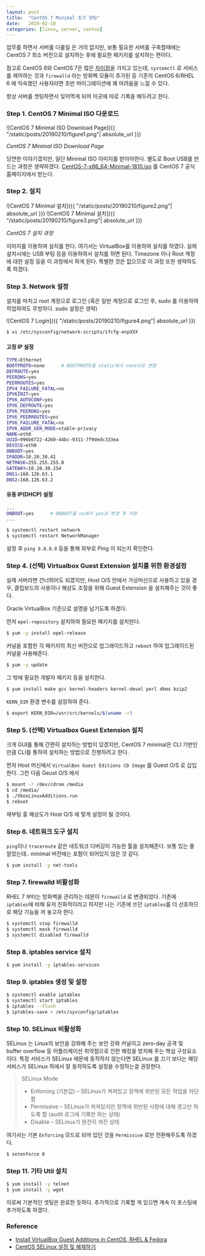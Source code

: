 ```yaml
---
layout: post
title:  "CentOS 7 Minimal 초기 셋팅"
date:   2019-02-10
categories: [linux, server, centos]
---
```


업무를 하면서 서버를 다룰일 은 거의 없지만, 보통 필요한 서버를 구축할때에는
CentOS 7 최소 버전으로 설치하는 후에 필요한 패키지를 설치하는 편이다.

참고로 CentOS 6와 CentOS 7은 많은 [차이점](https://www.lesstif.com/pages/viewpage.action?pageId=22053120)을 가지고 있는데, `systemctl` 로 서비스를 제어하는 것과 `firewalld`
라는 방화벽 모듈이 추가된 등 기존의 CentOS 6/RHEL 6 에 익숙했던 사용자라면 초반 마이그레이션에 꽤 어려움을 느낄 수 있다.

항상 서버를 셋팅하면서 잊어먹게 되어 이곳에 따로 기록을 해두려고 한다.

### Step 1. CentOS 7 Minimal ISO 다운로드 

![CentOS 7 Minimal ISO Download Page]({{ "/static/posts/20190210/figure1.png"| absolute_url }})

*CentOS 7 Minimal ISO Download Page*

당연한 이야기겠지만, 일단 Minimal ISO 이미지를 받아야한다. 별도로 Boot USB를 만드는 과정은 생략하겠다.
[CentOS-7-x86_64-Minimal-1810.iso](http://isoredirect.centos.org/centos/7/isos/x86_64/CentOS-7-x86_64-Minimal-1810.iso)
를 CentOS 7 공식 홈페이지에서 받는다.

### Step 2. 설치

![CentOS 7 Minimal 설치]({{ "/static/posts/20190210/figure2.png"| absolute_url }})
![CentOS 7 Minimal 설치]({{ "/static/posts/20190210/figure3.png"| absolute_url }})

*CentOS 7 설치 과정*

이미지를 이용하여 설치를 한다. 여기서는 VirtualBox를 이용하여 설치를 하였다.
실제 설치시에는 USB 부팅 등을 이용하여서 설치를 하면 된다. Timezone 이나 Root 계정에 대한 설정 등을 이 과정에서 하게 된다.
특별한 것은 없으므로 이 과정 또한 생략하도록 하겠다.

### Step 3. Network 설정

설치를 마치고 root 계정으로 로그인 (혹은 일반 계정으로 로그인 후, sudo 를 이용하여 작업하여도 무방하다. sudo 설정은 생략)

![CentOS 7 Login]({{ "/static/posts/20190210/figure4.png"| absolute_url }})

```bash
$ vi /etc/sysconfig/network-scripts/ifcfg-enpXXX
```

#### 고정 IP 설정
```bash                                                                                               
TYPE=Ethernet
BOOTPROTO=none      # BOOTPROTE를 static에서 none으로 변환
DEFROUTE=yes
PEERDNS=yes
PEERROUTES=yes
IPV4_FAILURE_FATAL=no
IPV6INIT=yes
IPV6_AUTOCONF=yes
IPV6_DEFROUTE=yes
IPV6_PEERDNS=yes
IPV6_PEERROUTES=yes
IPV6_FAILURE_FATAL=no
IPV6_ADDR_GEN_MODE=stable-privacy
NAME=eth0
UUID=996b6722-4260-44bc-9311-7f9dedc333ea
DEVICE=eth0
ONBOOT=yes
IPADDR=10.20.30.41
NETMASK=255.255.255.0
GATEWAY=10.20.30.254
DNS1=168.126.63.1
DNS2=168.126.63.2                               
```
#### 유동 IP(DHCP) 설정
```bash
...
ONBOOT=yes      # ONBOOT를 no에서 yes로 변경 후 저장
...
```
```bash
$ systemctl restart network     
$ systemctl restart NetworkManager
```

설정 후 `ping 8.8.8.8` 등을 통해 외부로 Ping 이 되는지 확인한다.

### Step 4. (선택) Virtualbox Guest Extension 설치를 위한 환경설정

실제 서버라면 건너뛰어도 되겠지만, Host O/S 안에서 가상머신으로 사용하고 있을 경우,
클립보드의 사용이나 해상도 조절을 위해 Guest Extension 을 설치해주는 것이 좋다.

Oracle VirtualBox 기준으로 설명을 남기도록 하겠다.


먼저 `epel-repository` 설치하여 필요한 패키지를 설치한다.
```bash
$ yum -y install epel-release
```

커널을 포함한 각 패키지의 최신 버전으로 업그래이드하고 `reboot` 하여 업그레이드된 커널을 사용해준다.
```bash
$ yum -y update
```
그 밖에 필요한 개발자 패키지 등을 설치한다.
```bash
$ yum install make gcc kernel-headers kernel-devel perl dkms bzip2
```

`KERN_DIR` 환경 변수를 설정하여 준다. 
```bash
$ export KERN_DIR=/usr/src/kernels/$(uname -r)
```

### Step 5. (선택) Virtualbox Guest Extension 설치

크게 GUI를 통해 간편히 설치하는 방법이 있겠지만, CentOS 7 minimal은 CLI 기반인 만큼 CLI를 통하여 설치하는 방법으로
진행하려고 한다.

먼저 Host 머신에서 `VirtualBox Guest Editions CD Image` 를 Guest O/S 로 삽입한다.
그런 다음 Geust O/S 에서

```bash
$ mount -r /dev/cdrom /media
$ cd /media/
$ ./VboxLinuxAdditions.run
$ reboot
```
재부팅 훙 해상도가 Host O/S 에 맞게 설정이 될 것이다.

### Step 6. 네트워크 도구 설치

`ping`이나 `traceroute` 같은 네트워크 디버깅이 가능한 툴을 설치해준다. 
보통 있는 줄 알았는데.. minimal 버전에는 포함이 되어있지 않은 것 같다.
```bash
$ yum install -y net-tools
```

### Step 7. firewalld 비활성화

RHEL 7 부터는 방화벽을 관리하는 데몬이 `firewalld` 로 변경되었다. 기존에 `iptables`에 비해 유저 친화적이라고 하지만 나는 기존에 쓰던 `iptables`를 더 선호하므로 해당 기능을 꺼 놓고자 한다.

```bash
$ systemctl stop firewalld
$ systemctl mask firewalld
$ systemctl disabled firewalld
```

### Step 8. iptables service 설치

```bash
$ yum install -y iptables-services
```

### Step 9. iptables 생성 및 설정

```bash
$ systemctl enable iptables
$ systemctl start iptables
$ iptables --flush
$ iptables-save > /etc/sysconfig/iptables
```

### Step 10. SELinux 비활성화

SELinux 는 Linux의 보안을 강화해 주는 보안 강화 커널이고 zero-day 공격 및 buffer overflow 등 어플리케이션 취약점으로 인한 해킹을 방지해 주는 핵심 구성요소이다.
특정 서비스가 SELinux 때문에 동작하지 않는다면 SELinux 를 끄기 보다는 해당 서비스가 SELinux 하에서 잘 동작하도록 설정을 수정하는걸 권장한다.

> SELinux Mode
> - Enforcing (기본값) – SELinux가 켜져있고 정책에 위반된 모든 작업을 차단함
> - Permissive – SELinux가 켜져있지만 정책에 위반된 사항에 대해 경고만 하도록 함 (audit 로그에 기록만 하는 상태)
> - Disable – SELinux가 완전히 꺼진 상태

여기서는 기본 `Enforcing` 모드로 되어 있던 것을 `Permissive` 로만 전환해주도록 하겠다.

```bash
$ setenforce 0
```

### Step 11. 기타 Util 설치

```bash
$ yum install -y telnet
$ yum install -y wget
```

이로써 기본적인 셋팅은 완료한 듯하다.
추가적으로 기록할 게 있으면 계속 이 포스팅에 추가하도록 하겠다.

### Reference
- [Install VirtualBox Guest Additions in CentOS, RHEL & Fedora](https://www.tecmint.com/install-virtualbox-guest-additions-in-centos-rhel-fedora/)
- [CentOS SELinux 설정 및 해제하기](https://www.lesstif.com/pages/viewpage.action?pageId=6979732)